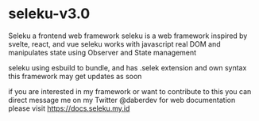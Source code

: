 # seleku-v3.0
Seleku a frontend web framework 
seleku is a web framework inspired by svelte, react, and vue
seleku works with javascript real DOM and manipulates state using Observer and State management

seleku using esbuild to bundle, and has .selek extension and own syntax
this framework may get updates as soon 

if you are interested in my framework or want to contribute to this you can direct message me on my Twitter @daberdev
for web documentation please visit https://docs.seleku.my.id
